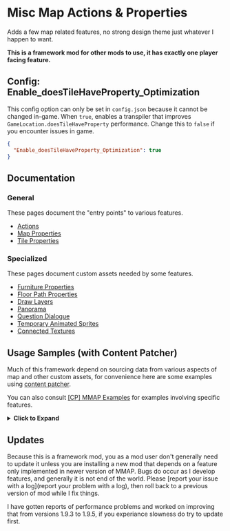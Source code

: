 # Misc Map Actions & Properties

Adds a few map related features, no strong design theme just whatever I happen to want.

**This is a framework mod for other mods to use, it has exactly one player facing feature.**

## Config: Enable_doesTileHaveProperty_Optimization

This config option can only be set in `config.json` because it cannot be changed in-game.
When `true`, enables a transpiler that improves `GameLocation.doesTileHaveProperty` performance.
Change this to `false` if you encounter issues in game.

```json
{
  "Enable_doesTileHaveProperty_Optimization": true
}
```

## Documentation

### General

These pages document the "entry points" to various features.

- [Actions](docs/actions.md)
- [Map Properties](docs/map-properties.md)
- [Tile Properties](docs/tile-properties.md)

### Specialized

These pages document custom assets needed by some features.

- [Furniture Properties](docs/furniture-properties.md)
- [Floor Path Properties](docs/floorpath-properties.md)
- [Draw Layers](docs/draw-layers.md)
- [Panorama](docs/panorama.md)
- [Question Dialogue](docs/question-dialogue.md)
- [Temporary Animated Sprites](docs/temporary-animated-sprites.md)
- [Connected Textures](docs/connected-textures.md)

## Usage Samples (with Content Patcher)

Much of this framework depend on sourcing data from various aspects of map and other custom assets, for convenience here are some examples using [content patcher](https://www.nexusmods.com/stardewvalley/mods/1915).

You can also consult [\[CP\] MMAP Examples](%5BCP%5D%20MMAP%20Examples) for examples involving specific features.

<details>

<summary><b>Click to Expand</b></summary>

### EditMap

You may do this type of EditMap add prop to MapTiles in the tmx directly too.

#### Adding a tile action

```json
{
  // 
  "Action": "EditMap",
  "Target": "Maps/<YOUR MAP HERE>",
  "MapTiles": [
    {
      // put your X/Y coord here
      "Position": { "X": 99, "Y": 99 },
      "Layer": "Buildings",
      "SetProperties": {
        "Action": "ACTIONNAME ARG1 ARG2"
      },
    }
  ]
},
```

#### Adding a touch action

```json
{
  "Action": "EditMap",
  "Target": "Maps/<YOUR MAP HERE>",
  "MapTiles": [
    {
      // put your X/Y coord here
      "Position": { "X": 99, "Y": 99 },
      "Layer": "Back",
      "SetProperties": {
        "TouchAction": "ACTIONNAME ARG1 ARG2"
      },
    }
  ]
},
```

#### Adding map property

```json
{
  "Action": "EditMap",
  "Target": "Maps/<YOUR MAP HERE>",
  "MapProperties": {
    "MAPPROPERTYNAME": "ARGUMENTS",
  }
},
```

### EditData

### EditData + [Data/Buildings](https://stardewvalleywiki.com/Modding:Buildings)

```json
{
  "Action": "EditData",
  "Target": "Data/Buildings",
  "Entries": {
    "{{ModId}}_YOUR_BUILDING": {
      // other building stuff
      "TileProperties": [
        {
          "Id": "{{ModId}}_ACTIONNAME",
          "Layer": "Buildings", // or Back
          "Name": "Action", // or TouchAction
          "Value": "ACTIONNAME ARG1 ARG2",
          // put your X/Y coord here, relative to the building's top left bound
          // setting width and height to greater than 1 will set property for multiple tiles
          "TileArea": {
            "X": 0,
            "Y": 0,
            "Width": 1,
            "Height": 1
          }
        }
      ],
    }
  },
}
```

#### EditData + [MMAP Furniture Properties](furniture-properties.md)

```json
{
  "Action": "EditData",
  "Target": "mushymato.MMAP/FurnitureProperties",
  "Entries": {
    "{{ModId}}_YOUR_FURNITURE": {
      "TileProperties": [
        {
          "Id": "{{ModId}}_ACTIONNAME",
          "Layer": "Buildings", // or Back
          "Name": "Action", // or TouchAction
          "Value": "ACTIONNAME ARG1 ARG2",
          // put your X/Y coord here, relative to the furniture's top left bound
          // setting width and height to greater than 1 will set property for multiple tiles
          "TileArea": {
            "X": 0,
            "Y": 0,
            "Width": 1,
            "Height": 1
          }
        }
      ],
    }
  },
}
```

#### EditData + [MMAP Furniture Properties](floorpath-properties.md)

```json
{
  "Action": "EditData",
  "Target": "mushymato.MMAP/FloorPathProperties",
  "Entries": {
    "{{ModId}}_FloorTerrain": {
      // Layer
      "Back": {
        // property: value
        "mushymato.MMAP_Light": "1 White 4",
        "mushymato.MMAP_LightCond": "mushymato.MMAP_TIME_IS_LIGHTS_OFF"
      },
      "Buildings": {
        "Action": "Message Test"
      }
    }
  },
}
```

</details>


## Updates

Because this is a framework mod, you as a mod user don't generally need to update it unless you are installing a new mod that depends on a feature only implemented in newer version of MMAP. Bugs do occur as I develop features, and generally it is not end of the world. Please [report your issue with a log](report your problem with a log), then roll back to a previous version of mod while I fix things.

I have gotten reports of performance problems and worked on improving that from versions 1.9.3 to 1.9.5, if you experiance slowness do try to update first.
